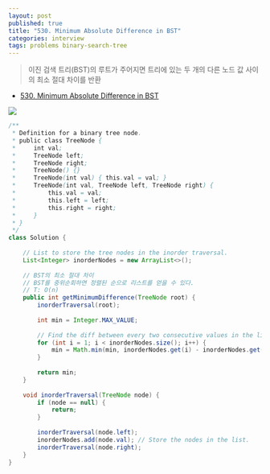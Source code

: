 ```yaml
---
layout: post
published: true
title: "530. Minimum Absolute Difference in BST"
categories: interview
tags: problems binary-search-tree
---
```


> 이진 검색 트리(BST)의 루트가 주어지면 트리에 있는 두 개의 다른 노드 값 사이의 최소 절대 차이를 반환

- [530. Minimum Absolute Difference in BST](https://leetcode.com/problems/minimum-absolute-difference-in-bst/)

![](https://assets.leetcode.com/uploads/2021/02/05/bst1.jpg)

```java
/**
 * Definition for a binary tree node.
 * public class TreeNode {
 *     int val;
 *     TreeNode left;
 *     TreeNode right;
 *     TreeNode() {}
 *     TreeNode(int val) { this.val = val; }
 *     TreeNode(int val, TreeNode left, TreeNode right) {
 *         this.val = val;
 *         this.left = left;
 *         this.right = right;
 *     }
 * }
 */
class Solution {
    
    // List to store the tree nodes in the inorder traversal.
    List<Integer> inorderNodes = new ArrayList<>();
    
    // BST의 최소 절대 차이
    // BST를 중위순회하면 정렬된 순으로 리스트를 얻을 수 있다.
    // T: O(n)
    public int getMinimumDifference(TreeNode root) {
        inorderTraversal(root);
        
        int min = Integer.MAX_VALUE;
        
        // Find the diff between every two consecutive values in the list.
        for (int i = 1; i < inorderNodes.size(); i++) {
            min = Math.min(min, inorderNodes.get(i) - inorderNodes.get(i-1));
        }
        
        return min;
    }
    
    void inorderTraversal(TreeNode node) {
        if (node == null) {
            return;
        }
        
        inorderTraversal(node.left);
        inorderNodes.add(node.val); // Store the nodes in the list.
        inorderTraversal(node.right);
    }
}
```